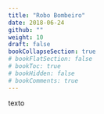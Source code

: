 ```yaml
---
title: "Robo Bombeiro"
date: 2018-06-24
github: ""
weight: 10
draft: false
bookCollapseSection: true
# bookFlatSection: false
# bookToc: true
# bookHidden: false
# bookComments: true
---
```


texto